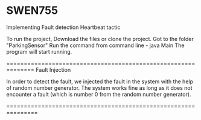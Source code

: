 # SWEN755
Implementing Fault detection Heartbeat tactic

To run the project, Download the files or clone the project. 
Got to the folder "ParkingSensor"
Run the command from command line - java Main
The program will start running.

==============================================================
Fault Injection

In order to detect the fault, we injected the fault in the system with the help of random number generator.
The system works fine as long as it does not encounter a fault (which is number 0 from the random number generator).

===============================================================
